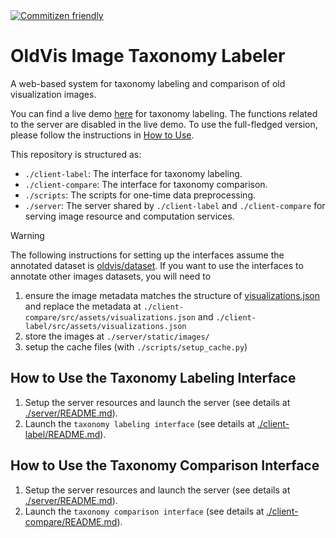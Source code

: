 <a href="http://commitizen.github.io/cz-cli/">
    <img alt="Commitizen friendly" src="https://img.shields.io/badge/commitizen-friendly-brightgreen.svg">
</a>

# OldVis Image Taxonomy Labeler

A web-based system for taxonomy labeling and comparison of old visualization images.

You can find a live demo [here](https://oldvis.github.io/image-taxonomy-labeler/) for taxonomy labeling.
The functions related to the server are disabled in the live demo.
To use the full-fledged version, please follow the instructions in [How to Use](#how-to-use-the-taxonomy-labeling-interface).

This repository is structured as:
- `./client-label`: The interface for taxonomy labeling.
- `./client-compare`: The interface for taxonomy comparison.
- `./scripts`: The scripts for one-time data preprocessing.
- `./server`: The server shared by `./client-label` and `./client-compare` for serving image resource and computation services.

> [!WARNING]  
> The following instructions for setting up the interfaces assume the annotated dataset is [oldvis/dataset](https://github.com/oldvis/dataset/blob/main/dataset/output/visualizations.json).
> If you want to use the interfaces to annotate other images datasets, you will need to
> 1. ensure the image metadata matches the structure of [visualizations.json](https://github.com/oldvis/dataset/blob/main/dataset/output/visualizations.json) and replace the metadata at `./client-compare/src/assets/visualizations.json` and `./client-label/src/assets/visualizations.json`
> 2. store the images at `./server/static/images/`
> 3. setup the cache files (with `./scripts/setup_cache.py`)

## How to Use the Taxonomy Labeling Interface

1. Setup the server resources and launch the server (see details at [./server/README.md](./server/README.md#how-to-use)).
2. Launch the `taxonomy labeling interface` (see details at [./client-label/README.md](./client-label/README.md#how-to-use)).

## How to Use the Taxonomy Comparison Interface

1. Setup the server resources and launch the server (see details at [./server/README.md](./server/README.md#how-to-use)).
2. Launch the `taxonomy comparison interface` (see details at [./client-compare/README.md](./client-compare/README.md#how-to-use)).
